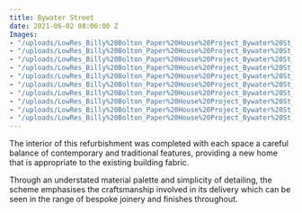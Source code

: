 ```yaml
---
title: Bywater Street
date: 2021-06-02 08:06:00 Z
Images:
- "/uploads/LowRes_Billy%20Bolton_Paper%20House%20Project_Bywater%20St_001-HDR-Edit.jpg"
- "/uploads/LowRes_Billy%20Bolton_Paper%20House%20Project_Bywater%20St_031-HDR-Edit.jpg"
- "/uploads/LowRes_Billy%20Bolton_Paper%20House%20Project_Bywater%20St_016.jpg"
- "/uploads/LowRes_Billy%20Bolton_Paper%20House%20Project_Bywater%20St_045-HDR-Edit.jpg"
- "/uploads/LowRes_Billy%20Bolton_Paper%20House%20Project_Bywater%20St_072-Edit.jpg"
- "/uploads/LowRes_Billy%20Bolton_Paper%20House%20Project_Bywater%20St_062-Edit.jpg"
- "/uploads/LowRes_Billy%20Bolton_Paper%20House%20Project_Bywater%20St_091-HDR-Edit.jpg"
- "/uploads/LowRes_Billy%20Bolton_Paper%20House%20Project_Bywater%20St_099-Edit.jpg"
- "/uploads/LowRes_Billy%20Bolton_Paper%20House%20Project_Bywater%20St_108-Edit.jpg"
- "/uploads/LowRes_Billy%20Bolton_Paper%20House%20Project_Bywater%20St_112-Edit.jpg"
---
```


The interior of this refurbishment was completed with each space a careful balance of contemporary and traditional features, providing a new home that is appropriate to the existing building fabric.

Through an understated material palette and simplicity of detailing, the scheme emphasises the craftsmanship involved in its delivery which can be seen in the range of bespoke joinery and finishes throughout.

